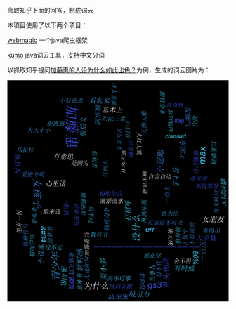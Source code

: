 
爬取知乎下面的回答，制成词云

本项目使用了以下两个项目：

[webmagic](https://github.com/code4craft/webmagic) 一个java爬虫框架

[kumo](https://github.com/kennycason/kumo) java词云工具，支持中文分词

以抓取知乎提问[加藤惠的人设为什么如此出色？](https://www.zhihu.com/question/63201551/answer/2366955953)为例，生成的词云图片为：

![示例](1662624931.png)

